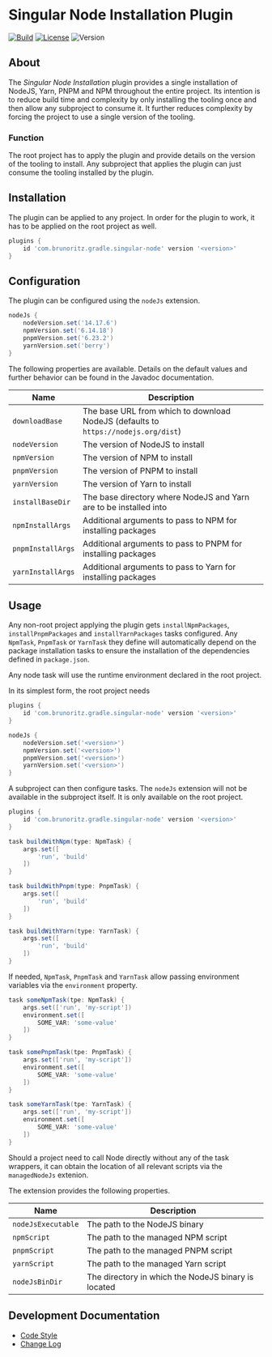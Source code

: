 # Singular Node Installation Plugin

[![Build](https://github.com/birdflyer-lszo/gradle-singlular-node/actions/workflows/build.yaml/badge.svg?branch=master)](https://github.com/birdflyer-lszo/gradle-singlular-node/actions/workflows/build.yaml)
[![License](https://img.shields.io/github/license/node-gradle/gradle-node-plugin.svg)](http://www.apache.org/licenses/LICENSE-2.0.html)
![Version](https://img.shields.io/badge/Version-1.2.0-orange.svg)

## About

The _Singular Node Installation_ plugin provides a single installation of NodeJS, Yarn, PNPM and NPM throughout the
entire project. Its intention is to reduce build time and complexity by only installing the tooling once and then allow
any subproject to consume it. It further reduces complexity by forcing the project to use a single version of the
tooling.

### Function

The root project has to apply the plugin and provide details on the version of the tooling to install. Any subproject
that applies the plugin can just consume the tooling installed by the plugin.

## Installation

The plugin can be applied to any project. In order for the plugin to work, it has to be applied on the root project as
well.

```groovy
plugins {
	id 'com.brunoritz.gradle.singular-node' version '<version>'
}
```

## Configuration

The plugin can be configured using the `nodeJs` extension.

```groovy
nodeJs {
	nodeVersion.set('14.17.6')
	npmVersion.set('6.14.18')
	pnpmVersion.set('6.23.2')
	yarnVersion.set('berry')
}
```

The following properties are available. Details on the default values and further behavior can be found in the Javadoc
documentation.

| Name              | Description                                                                        |
|-------------------|------------------------------------------------------------------------------------|
| `downloadBase`    | The base URL from which to download NodeJS (defaults to `https://nodejs.org/dist`) |
| `nodeVersion`     | The version of NodeJS to install                                                   |
| `npmVersion`      | The version of NPM to install                                                      |
| `pnpmVersion`     | The version of PNPM to install                                                     |
| `yarnVersion`     | The version of Yarn to install                                                     |
| `installBaseDir`  | The base directory where NodeJS and Yarn are to be installed into                  |
| `npmInstallArgs`  | Additional arguments to pass to NPM for installing packages                        |
| `pnpmInstallArgs` | Additional arguments to pass to PNPM for installing packages                       |
| `yarnInstallArgs` | Additional arguments to pass to Yarn for installing packages                       |

## Usage

Any non-root project applying the plugin gets `installNpmPackages`, `installPnpmPackages` and `installYarnPackages`
tasks configured.
Any `NpmTask`, `PnpmTask` or `YarnTask` they define will automatically depend on the package installation tasks to
ensure the installation of the dependencies defined in `package.json`.

Any node task will use the runtime environment declared in the root project.

In its simplest form, the root project needs

```groovy
plugins {
	id 'com.brunoritz.gradle.singular-node' version '<version>'
}

nodeJs {
	nodeVersion.set('<version>')
	npmVersion.set('<version>')
	pnpmVersion.set('<version>')
	yarnVersion.set('<version>')
}
```

A subproject can then configure tasks. The `nodeJs` extension will not be available in the subproject itself. It is only
available on the root project.

```groovy
plugins {
	id 'com.brunoritz.gradle.singular-node' version '<version>'
}

task buildWithNpm(type: NpmTask) {
	args.set([
		'run', 'build'
	])
}

task buildWithPnpm(type: PnpmTask) {
	args.set([
		'run', 'build'
	])
}

task buildWithYarn(type: YarnTask) {
	args.set([
		'run', 'build'
	])
}
```

If needed, `NpmTask`, `PnpmTask` and `YarnTask` allow passing environment variables via the `environment` property.

```groovy
task someNpmTask(tpe: NpmTask) {
	args.set(['run', 'my-script'])
	environment.set([
		SOME_VAR: 'some-value'
	])
}

task somePnpmTask(tpe: PnpmTask) {
	args.set(['run', 'my-script'])
	environment.set([
		SOME_VAR: 'some-value'
	])
}

task someYarnTask(tpe: YarnTask) {
	args.set(['run', 'my-script'])
	environment.set([
		SOME_VAR: 'some-value'
	])
}
```

Should a project need to call Node directly without any of the task wrappers, it can obtain the location of all relevant
scripts via the `managedNodeJs` extenion.

The extension provides the following properties.

| Name               | Description                                         |
|--------------------|-----------------------------------------------------|
| `nodeJsExecutable` | The path to the NodeJS binary                       |
| `npmScript`        | The path to the managed NPM script                  |
| `pnpmScript`       | The path to the managed PNPM script                 |
| `yarnScript`       | The path to the managed Yarn script                 |
| `nodeJsBinDir`     | The directory in which the NodeJS binary is located |

## Development Documentation

* [Code Style](doc/code-style.md)
* [Change Log](doc/changelog.md)
